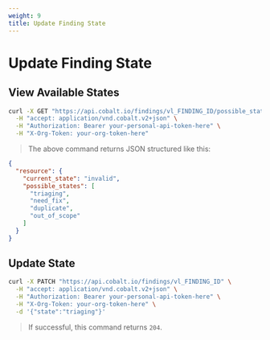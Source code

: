 ```yaml
---
weight: 9
title: Update Finding State
---
```


# Update Finding State

## View Available States

```sh
curl -X GET "https://api.cobalt.io/findings/vl_FINDING_ID/possible_states" \
  -H "accept: application/vnd.cobalt.v2+json" \
  -H "Authorization: Bearer your-personal-api-token-here" \
  -H "X-Org-Token: your-org-token-here"
```

> The above command returns JSON structured like this:

```json
{
  "resource": {
    "current_state": "invalid",
    "possible_states": [
      "triaging",
      "need_fix",
      "duplicate",
      "out_of_scope"
    ]
  }
}
```

## Update State

```sh
curl -X PATCH "https://api.cobalt.io/findings/vl_FINDING_ID" \
  -H "accept: application/vnd.cobalt.v2+json" \
  -H "Authorization: Bearer your-personal-api-token-here" \
  -H "X-Org-Token: your-org-token-here" \
  -d '{"state":"triaging"}'
```

> If successful, this command returns `204`.
